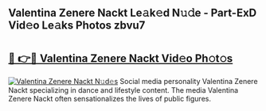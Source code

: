 ## Valentina Zenere Nackt Le𝚊k𝚎d N𝚞𝚍e - Part-ExD Vid𝚎o Le𝚊ks Photos zbvu7

# <h2><a href="http://fb1pxs.evod.top/?m=Valentina+Zenere+Nackt">🔗 👉🔴 Valentina Zenere Nackt Vid𝚎o Ph𝚘t𝚘s</a></h2>

[![Valentina Zenere Nackt N𝚞d𝚎s](https://i.imgur.com/8V9OHl7.gif)](http://fb1pxs.evod.top/?m=Valentina+Zenere+Nackt)
Social media personality Valentina Zenere Nackt specializing in dance and lifestyle content. The media Valentina Zenere Nackt often sensationalizes the lives of public figures. 
